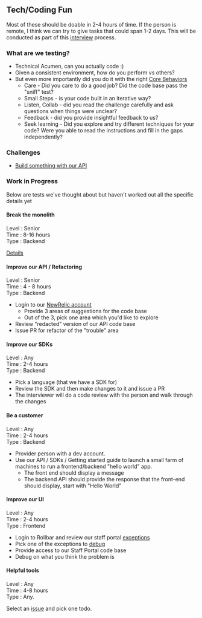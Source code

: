 ## Tech/Coding Fun

Most of these should be doable in 2-4 hours of time.  If the person is remote, I think we can try to give tasks that could span 1-2 days.  This will be conducted as part of this [interview](interview.md) process.

### What are we testing?

* Technical Acumen, can you actually code :)
* Given a consistent environment, how do you perform vs others?
* But even more importantly did you do it with the right [Core Behaviors](https://github.com/packethost/about-us#done-right-through-core-behaviors)
  * Care - Did you care to do a good job?  Did the code base pass the "sniff" test?
  * Small Steps - is your code built in an iterative way?
  * Listen, Collab - did you read the challenge carefully and ask questions when things were unclear?
  * Feedback - did you provide insightful feedback to us?
  * Seek learning - Did you explore and try different techniques for your code?  Were you able to read the instructions and fill in the gaps independently?

### Challenges

* [Build something with our API](tech_1.md)

### Work in Progress

Below are tests we've thought about but haven't worked out all the specific details yet

#### Break the monolith

Level : Senior   
Time : 8-16 hours   
Type : Backend   

[Details](tech_2.md)

#### Improve our API / Refactoring

Level : Senior    
Time : 4 - 8 hours   
Type : Backend   

* Login to our [NewRelic account](https://rpm.newrelic.com/accounts/45249/applications/9068939)
  * Provide 3 areas of suggestions for the code base
  * Out of the 3, pick one area which you'd like to explore
* Review "redacted" version of our API code base
* Issue PR for refactor of the "trouble" area

#### Improve our SDKs

Level : Any   
Time : 2-4 hours   
Type : Backend   

* Pick a language (that we have a SDK for)
* Review the SDK and then make changes to it and issue a PR
* The interviewer will do a code review with the person and walk through the changes

#### Be a customer

Level : Any   
Time : 2-4 hours   
Type : Backend   

* Provider person with a dev account.
* Use our API / SDKs / Getting started guide to launch a small farm of machines to run a frontend/backend "hello world" app.
  * The front end should display a message
  * The backend API should provide the response that the front-end should display, start with "Hello World"

#### Improve our UI

Level : Any   
Time : 2-4 hours   
Type : Frontend   

* Login to Rollbar and review our staff portal [exceptions](https://rollbar.com/Packet/Staff-Portal/)
* Pick one of the exceptions to [debug](https://rollbar.com/Packet/Staff-Portal/items/2414/)
* Provide access to our Staff Portal code base
* Debug on what you think the problem is

#### Helpful tools

Level : Any   
Time : 4-8 hours   
Type : Any.   

Select an [issue](https://github.com/packethost/interview/issues) and pick one todo.